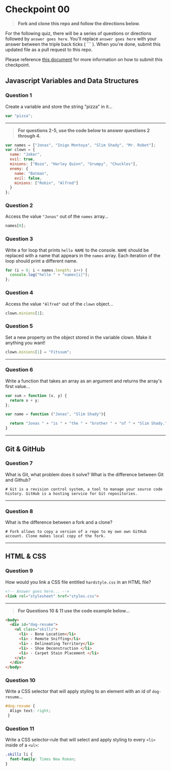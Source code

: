 # Checkpoint 00

> **Fork and clone this repo and follow the directions below.**

For the following quiz, there will be a series of questions or directions followed by `answer goes here`. You'll replace `answer goes here` with your answer between the triple back ticks ( \`\`\` ). When you're done, submit this updated file as a pull request to this repo.

Please reference [this document](https://github.com/ga-dc/wdi16/blob/master/homework-policy.md#the-submission-process) for more information on how to submit this checkpoint.

## Javascript Variables and Data Structures

### Question 1

Create a variable and store the string "pizza" in it...

```js
var "pizza";
```

---

>  **For questions 2-5, use the code below to answer questions 2 through 4.**

```js
var names = ["Jonas", "Inigo Montoya", "Slim Shady", "Mr. Robot"];
var clown = {
  name: "Joker",
  evil: true,
  minions: ["Bozo", "Harley Quinn", "Grumpy", "Chuckles"],
  enemy: {
    name: "Batman",
    evil: false,
    minions: ["Robin", "Alfred"]  
  }
};
```

### Question 2

Access the value `"Jonas"` out of the `names` array...

```js
names[0];
```

### Question 3

Write a for loop that prints `hello NAME` to the console. `NAME` should be replaced with a name that appears in the `names` array. Each iteration of the loop should print a different name.

```js
for (i = 0; i < names.length; i++) {
  console.log("hello " + "names[i]");
};
```

### Question 4

Access the value `"Alfred"` out of the `clown` object...

```js
clown.minions[1];
```

### Question 5

Set a new property on the object stored in the variable clown. Make it anything you want!

```js
clown.minions[1] = "Fitssum";
```

---

### Question 6
Write a function that takes an array as an argument and returns the array's first value...

```js
var sum = function (x, y) {
  return x + y;
};

var name = function ("Jonas", "Slim Shady"){

  return "Jonas " + "is " + "the " + "brother " + "of " + "Slim Shady."
}
```
---

## Git & GitHub

### Question 7

What is Git, what problem does it solve? What is the difference between Git and Github?

```
# Git is a revision control system, a tool to manage your source code history. GitHub is a hosting service for Git repositories.
```

---

### Question 8

What is the difference between a fork and a clone?

```
# Fork allows to copy a version of a repo to my own own GitHub account. Clone makes local copy of the fork.

```

---

## HTML & CSS

### Question 9

How would you link a CSS file entitled `hardstyle.css` in an HTML file?

```html
<!-- Answer goes here... -->
<link rel="stylesheet" href="styles.css">

```

---

> **For Questions 10 & 11 use the code example below...**

```html
<body>
  <div id="dog-resume">
    <ul class="skillz">
      <li> - Bone Location</li>
      <li> - Remote Sniffing</li>
      <li> - Delineating Territory</li>
      <li> - Shoe Deconstruction </li>
      <li> - Carpet Stain Placement </li>
    </ul>
  </div>
</body>
```

### Question 10

Write a CSS selector that will apply styling to an element with an id of `dog-resume`...


```css
#dog-resume {
  Align text: right;
 }
```

### Question 11

Write a CSS selector-rule that will select and apply styling to every `<li>` inside of a `<ul>`:

```css
.skillz li {
  font-family: Times New Roman;
}

```
